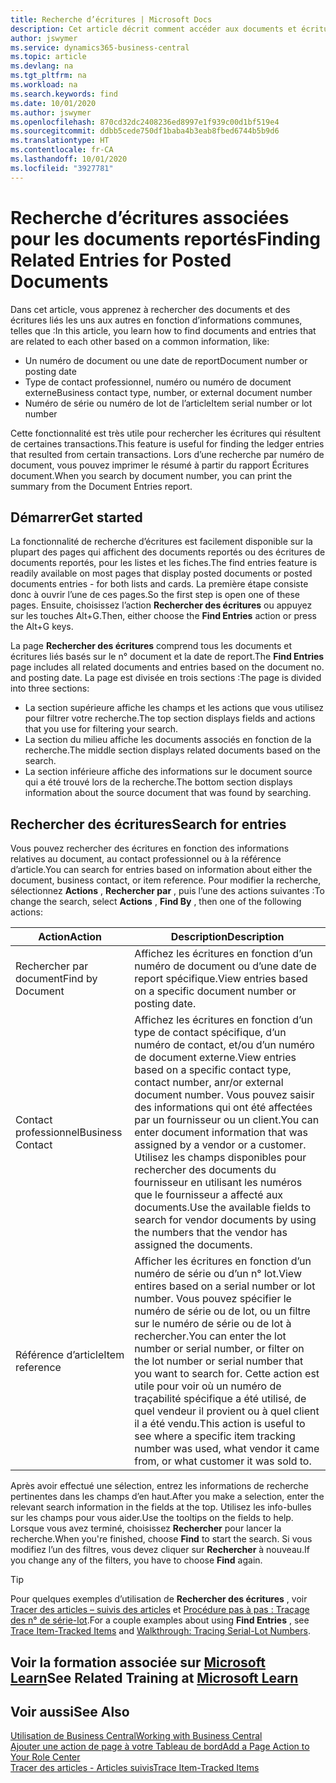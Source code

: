 ```yaml
---
title: Recherche d’écritures | Microsoft Docs
description: Cet article décrit comment accéder aux documents et écritures liés
author: jswymer
ms.service: dynamics365-business-central
ms.topic: article
ms.devlang: na
ms.tgt_pltfrm: na
ms.workload: na
ms.search.keywords: find
ms.date: 10/01/2020
ms.author: jswymer
ms.openlocfilehash: 870cd32dc2408236ed8997e1f939c00d1bf519e4
ms.sourcegitcommit: ddbb5cede750df1baba4b3eab8fbed6744b5b9d6
ms.translationtype: HT
ms.contentlocale: fr-CA
ms.lasthandoff: 10/01/2020
ms.locfileid: "3927781"
---
```

# <a name="finding-related-entries-for-posted-documents"></a><span data-ttu-id="58d75-103">Recherche d’écritures associées pour les documents reportés</span><span class="sxs-lookup"><span data-stu-id="58d75-103">Finding Related Entries for Posted Documents</span></span> 

<span data-ttu-id="58d75-104">Dans cet article, vous apprenez à rechercher des documents et des écritures liés les uns aux autres en fonction d’informations communes, telles que :</span><span class="sxs-lookup"><span data-stu-id="58d75-104">In this article, you learn how to find documents and entries that are related to each other based on a common information, like:</span></span>

- <span data-ttu-id="58d75-105">Un numéro de document ou une date de report</span><span class="sxs-lookup"><span data-stu-id="58d75-105">Document number or posting date</span></span>
- <span data-ttu-id="58d75-106">Type de contact professionnel, numéro ou numéro de document externe</span><span class="sxs-lookup"><span data-stu-id="58d75-106">Business contact type, number, or external document number</span></span>
- <span data-ttu-id="58d75-107">Numéro de série ou numéro de lot de l’article</span><span class="sxs-lookup"><span data-stu-id="58d75-107">Item serial number or lot number</span></span>

<span data-ttu-id="58d75-108">Cette fonctionnalité est très utile pour rechercher les écritures qui résultent de certaines transactions.</span><span class="sxs-lookup"><span data-stu-id="58d75-108">This feature is useful for finding the ledger entries that resulted from certain transactions.</span></span> <span data-ttu-id="58d75-109">Lors d’une recherche par numéro de document, vous pouvez imprimer le résumé à partir du rapport Écritures document.</span><span class="sxs-lookup"><span data-stu-id="58d75-109">When you search by document number, you can print the summary from the Document Entries report.</span></span>

## <a name="get-started"></a><span data-ttu-id="58d75-110">Démarrer</span><span class="sxs-lookup"><span data-stu-id="58d75-110">Get started</span></span>

<span data-ttu-id="58d75-111">La fonctionnalité de recherche d’écritures est facilement disponible sur la plupart des pages qui affichent des documents reportés ou des écritures de documents reportés, pour les listes et les fiches.</span><span class="sxs-lookup"><span data-stu-id="58d75-111">The find entries feature is readily available on most pages that display posted documents or posted documents entries - for both lists and cards.</span></span> <span data-ttu-id="58d75-112">La première étape consiste donc à ouvrir l’une de ces pages.</span><span class="sxs-lookup"><span data-stu-id="58d75-112">So the first step is open one of these pages.</span></span> <span data-ttu-id="58d75-113">Ensuite, choisissez l’action **Rechercher des écritures** ou appuyez sur les touches Alt+G.</span><span class="sxs-lookup"><span data-stu-id="58d75-113">Then, either choose the **Find Entries** action or press the Alt+G keys.</span></span>

<span data-ttu-id="58d75-114">La page **Rechercher des écritures** comprend tous les documents et écritures liés basés sur le n° document et la date de report.</span><span class="sxs-lookup"><span data-stu-id="58d75-114">The **Find Entries** page  includes all related documents and entries based on the document no. and posting date.</span></span> <span data-ttu-id="58d75-115">La page est divisée en trois sections :</span><span class="sxs-lookup"><span data-stu-id="58d75-115">The page is divided into three sections:</span></span>

- <span data-ttu-id="58d75-116">La section supérieure affiche les champs et les actions que vous utilisez pour filtrer votre recherche.</span><span class="sxs-lookup"><span data-stu-id="58d75-116">The top section displays fields and actions that you use for filtering your search.</span></span>
- <span data-ttu-id="58d75-117">La section du milieu affiche les documents associés en fonction de la recherche.</span><span class="sxs-lookup"><span data-stu-id="58d75-117">The middle section displays related documents based on the search.</span></span>
- <span data-ttu-id="58d75-118">La section inférieure affiche des informations sur le document source qui a été trouvé lors de la recherche.</span><span class="sxs-lookup"><span data-stu-id="58d75-118">The bottom section displays information about the source document that was found by searching.</span></span>


<!--
 There are two ways to open this page:

- Choose the ![Lightbulb that opens the Tell Me feature](media/ui-search/search_small.png "Tell me what you want to do") icon, enter **Find Entries**, and then choose the related link.

    With this way, the **Find Entries** page might be empty, and you'll have to start searching for entries from scratch.
    
- Open a page that displays posted documents or posted documents entries, either a list or a card. Then, locate and select the **Find Entries** action.

    With this way, the **Find Entries**, page will include all related documents and entries based on the document no. and posting date.


    > [!TIP]
    > If you are on a page that has the **Find Entries** action, press crtl+G to open the **Find Entries** page directly. 
-->

## <a name="search-for-entries"></a><span data-ttu-id="58d75-119">Rechercher des écritures</span><span class="sxs-lookup"><span data-stu-id="58d75-119">Search for entries</span></span>

<span data-ttu-id="58d75-120">Vous pouvez rechercher des écritures en fonction des informations relatives au document, au contact professionnel ou à la référence d’article.</span><span class="sxs-lookup"><span data-stu-id="58d75-120">You can search for entries based on information about either the document, business contact, or item reference.</span></span> <span data-ttu-id="58d75-121">Pour modifier la recherche, sélectionnez **Actions** , **Rechercher par** , puis l’une des actions suivantes :</span><span class="sxs-lookup"><span data-stu-id="58d75-121">To change the search, select **Actions** , **Find By** , then one of the following actions:</span></span>

|<span data-ttu-id="58d75-122">Action</span><span class="sxs-lookup"><span data-stu-id="58d75-122">Action</span></span>|<span data-ttu-id="58d75-123">Description</span><span class="sxs-lookup"><span data-stu-id="58d75-123">Description</span></span>|
|------|-----------|
|<span data-ttu-id="58d75-124">Rechercher par document</span><span class="sxs-lookup"><span data-stu-id="58d75-124">Find by Document</span></span>|<span data-ttu-id="58d75-125">Affichez les écritures en fonction d’un numéro de document ou d’une date de report spécifique.</span><span class="sxs-lookup"><span data-stu-id="58d75-125">View entries based on a specific document number or posting date.</span></span>|
|<span data-ttu-id="58d75-126">Contact professionnel</span><span class="sxs-lookup"><span data-stu-id="58d75-126">Business Contact</span></span> |<span data-ttu-id="58d75-127">Affichez les écritures en fonction d’un type de contact spécifique, d’un numéro de contact, et/ou d’un numéro de document externe.</span><span class="sxs-lookup"><span data-stu-id="58d75-127">View entries based on a specific contact type, contact number, anr/or external document number.</span></span> <span data-ttu-id="58d75-128">Vous pouvez saisir des informations qui ont été affectées par un fournisseur ou un client.</span><span class="sxs-lookup"><span data-stu-id="58d75-128">You can enter document information that was assigned by a vendor or a customer.</span></span> <span data-ttu-id="58d75-129">Utilisez les champs disponibles pour rechercher des documents du fournisseur en utilisant les numéros que le fournisseur a affecté aux documents.</span><span class="sxs-lookup"><span data-stu-id="58d75-129">Use the available fields to search for vendor documents by using the numbers that the vendor has assigned the documents.</span></span>|
|<span data-ttu-id="58d75-130">Référence d’article</span><span class="sxs-lookup"><span data-stu-id="58d75-130">Item reference</span></span>|<span data-ttu-id="58d75-131">Afficher les écritures en fonction d’un numéro de série ou d’un n° lot.</span><span class="sxs-lookup"><span data-stu-id="58d75-131">View entires based on a serial number or lot number.</span></span> <span data-ttu-id="58d75-132">Vous pouvez spécifier le numéro de série ou de lot, ou un filtre sur le numéro de série ou de lot à rechercher.</span><span class="sxs-lookup"><span data-stu-id="58d75-132">You can enter the lot number or serial number, or filter on the lot number or serial number that you want to search for.</span></span> <span data-ttu-id="58d75-133">Cette action est utile pour voir où un numéro de traçabilité spécifique a été utilisé, de quel vendeur il provient ou à quel client il a été vendu.</span><span class="sxs-lookup"><span data-stu-id="58d75-133">This action is useful to see where a specific item tracking number was used, what vendor it came from, or what customer it was sold to.</span></span>|

<span data-ttu-id="58d75-134">Après avoir effectué une sélection, entrez les informations de recherche pertinentes dans les champs d’en haut.</span><span class="sxs-lookup"><span data-stu-id="58d75-134">After you make a selection, enter the relevant search information in the fields at the top.</span></span> <span data-ttu-id="58d75-135">Utilisez les info-bulles sur les champs pour vous aider.</span><span class="sxs-lookup"><span data-stu-id="58d75-135">Use the tooltips on the fields to help.</span></span> <span data-ttu-id="58d75-136">Lorsque vous avez terminé, choisissez **Rechercher** pour lancer la recherche.</span><span class="sxs-lookup"><span data-stu-id="58d75-136">When you're finished, choose **Find** to start the search.</span></span> <span data-ttu-id="58d75-137">Si vous modifiez l’un des filtres, vous devez cliquer sur **Rechercher** à nouveau.</span><span class="sxs-lookup"><span data-stu-id="58d75-137">If you change any of the filters, you have to choose **Find** again.</span></span>

> [!TIP]
> <span data-ttu-id="58d75-138">Pour quelques exemples d’utilisation de **Rechercher des écritures** , voir [Tracer des articles – suivis des articles](inventory-how-to-trace-item-tracked-items.md) et [Procédure pas à pas : Traçage des n° de série-lot](walkthrough-tracing-serial-lot-numbers.md).</span><span class="sxs-lookup"><span data-stu-id="58d75-138">For a couple examples about using **Find Entries** , see [Trace Item-Tracked Items](inventory-how-to-trace-item-tracked-items.md) and [Walkthrough: Tracing Serial-Lot Numbers](walkthrough-tracing-serial-lot-numbers.md).</span></span>

## <a name="see-related-training-at-microsoft-learn"></a><span data-ttu-id="58d75-139">Voir la formation associée sur [Microsoft Learn](/learn/modules/user-interface-dynamics-365-business-central/index)</span><span class="sxs-lookup"><span data-stu-id="58d75-139">See Related Training at [Microsoft Learn](/learn/modules/user-interface-dynamics-365-business-central/index)</span></span>

## <a name="see-also"></a><span data-ttu-id="58d75-140">Voir aussi</span><span class="sxs-lookup"><span data-stu-id="58d75-140">See Also</span></span>

[<span data-ttu-id="58d75-141">Utilisation de Business Central</span><span class="sxs-lookup"><span data-stu-id="58d75-141">Working with Business Central</span></span>](ui-work-product.md)  
[<span data-ttu-id="58d75-142">Ajouter une action de page à votre Tableau de bord</span><span class="sxs-lookup"><span data-stu-id="58d75-142">Add a Page Action to Your Role Center</span></span>](ui-bookmarks.md)  
[<span data-ttu-id="58d75-143">Tracer des articles - Articles suivis</span><span class="sxs-lookup"><span data-stu-id="58d75-143">Trace Item-Tracked Items</span></span>](inventory-how-to-trace-item-tracked-items.md)  
